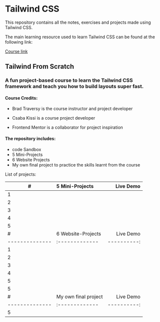 # Tailwind CSS

This repository contains all the notes, exercises and projects made using Tailwind CSS.

The main learning resource used to learn Tailwind CSS can be found at the following link:

[Course link]( https://www.udemy.com/course/tailwind-from-scratch/)     

## Tailwind From Scratch

### A fun project-based course to learn the Tailwind CSS framework and teach you how to build layouts super fast.

#### Course Credits:

- Brad Traversy is the course instructor and project developer

- Csaba Kissi is a course project developer

- Frontend Mentor is a collaborator for project inspiration

#### The repository includes:

* code Sandbox
* 5 Mini-Projects
* 6 Website Projects
* My own final project to practice the skills learnt from the course


List of projects:

| #             | 5 Mini-Projects | Live Demo  |
| --------------|:-------------| ----------:|
|1|[]() | []() |
|2|[]() | []() |
|3|[]() | []() |
|4|[]() | []() |
|5|[]() | []() |
| #             | 6 Website-Projects | Live Demo  |
| --------------|:-------------| ----------:|
|1|[]() | []() |
|2|[]() | []() |
|3|[]() | []() |
|4|[]() | []() |
|5|[]() | []() |
|5|[]() | []() |
| #             | My own final project | Live Demo  |
| --------------|:-------------| ----------:|
|5|[]() | []() |
